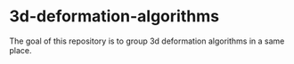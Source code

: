 # 3d-deformation-algorithms

The goal of this repository is to group 3d deformation algorithms in a same place.
